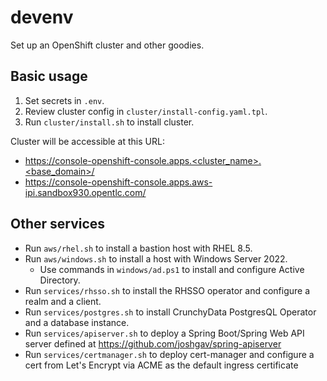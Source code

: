# devenv

Set up an OpenShift cluster and other goodies.

## Basic usage

1. Set secrets in `.env`.
1. Review cluster config in `cluster/install-config.yaml.tpl`.
1. Run `cluster/install.sh` to install cluster.

Cluster will be accessible at this URL:

- https://console-openshift-console.apps.<cluster_name>.<base_domain>/
- https://console-openshift-console.apps.aws-ipi.sandbox930.opentlc.com/

## Other services

- Run `aws/rhel.sh` to install a bastion host with RHEL 8.5.
- Run `aws/windows.sh` to install a host with Windows Server 2022.
    - Use commands in `windows/ad.ps1` to install and configure Active Directory.
- Run `services/rhsso.sh` to install the RHSSO operator and configure a realm and a client.
- Run `services/postgres.sh` to install CrunchyData PostgresQL Operator and a database instance.
- Run `services/apiserver.sh` to deploy a Spring Boot/Spring Web API server defined at https://github.com/joshgav/spring-apiserver
- Run `services/certmanager.sh` to deploy cert-manager and configure a cert from Let's Encrypt via ACME as the default ingress certificate
